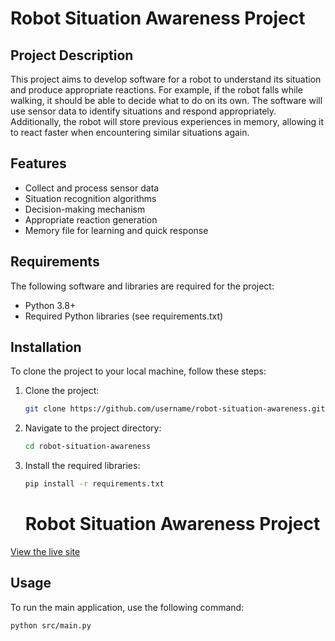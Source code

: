 # Robot Situation Awareness Project

## Project Description

This project aims to develop software for a robot to understand its situation and produce appropriate reactions. For example, if the robot falls while walking, it should be able to decide what to do on its own. The software will use sensor data to identify situations and respond appropriately. Additionally, the robot will store previous experiences in memory, allowing it to react faster when encountering similar situations again.

## Features

- Collect and process sensor data
- Situation recognition algorithms
- Decision-making mechanism
- Appropriate reaction generation
- Memory file for learning and quick response

## Requirements

The following software and libraries are required for the project:

- Python 3.8+
- Required Python libraries (see requirements.txt)

## Installation

To clone the project to your local machine, follow these steps:

1. Clone the project:
    ```bash
    git clone https://github.com/username/robot-situation-awareness.git
    ```
2. Navigate to the project directory:
    ```bash
    cd robot-situation-awareness
    ```
3. Install the required libraries:
    ```bash
    pip install -r requirements.txt
    ```

    # Robot Situation Awareness Project

[View the live site](https://ozcancevik.github.io/robot-situation-awareness/)


## Usage

To run the main application, use the following command:

```bash
python src/main.py
